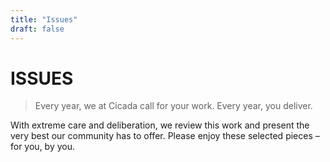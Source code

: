 ```yaml
---
title: "Issues"
draft: false
---
```


# ISSUES
> Every year, we at Cicada call for your work. Every year, you deliver. 

With extreme care and deliberation, we review this work and present the very best our community has to offer. Please enjoy these selected pieces – for you, by you.